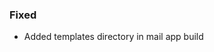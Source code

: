 <!--
A new scriv changelog fragment.

Uncomment the section that is right (remove the HTML comment wrapper).
For top level release notes, leave all the headers commented out.
-->

<!--
### Removed

- A bullet item for the Removed category.

-->
<!--
### Added

- A bullet item for the Added category.

-->
<!--
### Changed

- A bullet item for the Changed category.

-->
<!--
### Deprecated

- A bullet item for the Deprecated category.

-->
### Fixed

- Added templates directory in mail app build

<!--
### Security

- A bullet item for the Security category.

-->
